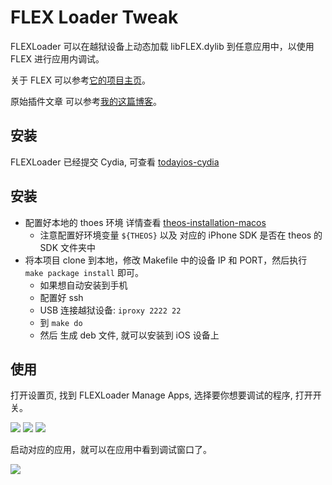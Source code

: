 # FLEX Loader Tweak

FLEXLoader 可以在越狱设备上动态加载 libFLEX.dylib 到任意应用中，以使用 FLEX 进行应用内调试。

关于 FLEX 可以参考[它的项目主页](https://github.com/Flipboard/FLEX.git)。

原始插件文章 可以参考[我的这篇博客](http://swiftyper.com/2017/06/04/inspect-third-party-app-using-flexloader/)。

## 安装

FLEXLoader 已经提交 Cydia, 可查看 [todayios-cydia](https://todayios-cydia.github.io/cydia/depictions/?p=com.todayios-cydia.flexloader)

## 安装
- 配置好本地的 thoes 环境 详情查看 [theos-installation-macos](https://theos.dev/docs/installation-macos)
  - 注意配置好环境变量 `${THEOS}` 以及 对应的 iPhone SDK 是否在 theos 的 SDK 文件夹中
- 将本项目 clone 到本地，修改 Makefile 中的设备 IP 和 PORT，然后执行 `make package install` 即可。
  - 如果想自动安装到手机
  - 配置好 ssh 
  - USB 连接越狱设备: `iproxy 2222 22`
  - 到 `make do`
  - 然后 生成 deb 文件, 就可以安装到 iOS 设备上

## 使用

打开设置页, 找到 FLEXLoader Manage Apps, 选择要你想要调试的程序, 打开开关。

![](./snapshot/img1.png)
![](./snapshot/img2.png)
![](./snapshot/img3.png)

启动对应的应用，就可以在应用中看到调试窗口了。

![](./snapshot/img4.jpg)
